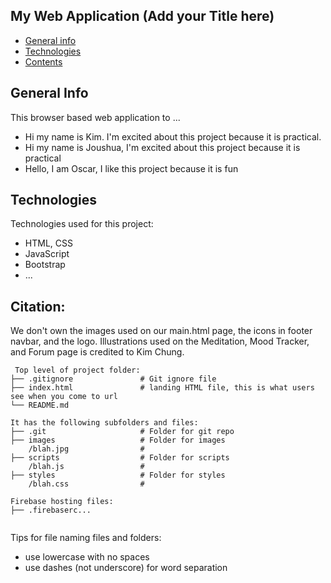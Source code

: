 ## My Web Application (Add your Title here)

* [General info](#general-info)
* [Technologies](#technologies)
* [Contents](#content)

## General Info
This browser based web application to ...
* Hi my name is Kim. I'm excited about this project because it is practical.
* Hi my name is Joushua, I'm excited about this project because it is practical
* Hello, I am Oscar, I like this project because it is fun

## Technologies
Technologies used for this project:
* HTML, CSS
* JavaScript
* Bootstrap 
* ...
	
## Citation:
We don't own the images used on our main.html page, the icons in footer navbar, and the logo. 
Illustrations used on the Meditation, Mood Tracker, and Forum page is credited to Kim Chung.

```
 Top level of project folder: 
├── .gitignore               # Git ignore file
├── index.html               # landing HTML file, this is what users see when you come to url
└── README.md

It has the following subfolders and files:
├── .git                     # Folder for git repo
├── images                   # Folder for images
    /blah.jpg                # 
├── scripts                  # Folder for scripts
    /blah.js                 # 
├── styles                   # Folder for styles
    /blah.css                # 

Firebase hosting files: 
├── .firebaserc...


```

Tips for file naming files and folders:
* use lowercase with no spaces
* use dashes (not underscore) for word separation

